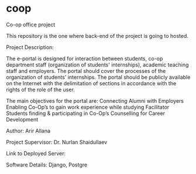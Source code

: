 # coop
Co-op office project

This repository is the one where back-end of the project is going to hosted.

Project Description:

The e-portal is designed for interaction between students, co-op department staff (organization of students' internships), academic teaching staff and employers. The portal should cover the processes of the organization of students' internships. The portal should be publicly available on the Internet with the delimitation of sections in accordance with the rights of the role of the user.

The main objectives for the portal are: 
Connecting Alumni with Employers 
Enabling Co-Op’s to gain work experience while studying 
Facilitator Students finding & participating in Co-Op’s 
Counselling for Career Development 

Author: Arir Allana

Project Supervisor: Dr. Nurlan Shaidullaev

Link to Deployed Server:

Software Details: Django, Postgre

